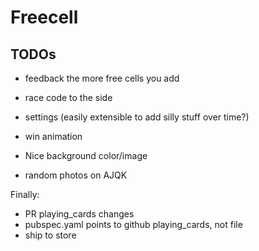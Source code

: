 # Freecell

## TODOs

- feedback the more free cells you add
- race code to the side
- settings (easily extensible to add silly stuff over time?)
- win animation

- Nice background color/image
- random photos on AJQK

Finally:
- PR playing_cards changes
- pubspec.yaml points to github playing_cards, not file
- ship to store